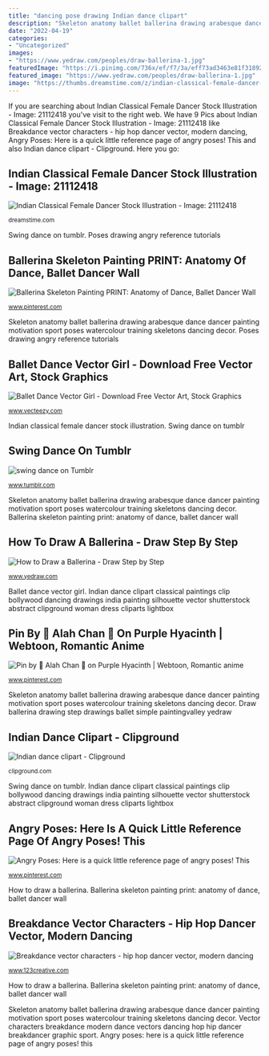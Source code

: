 ```yaml
---
title: "dancing pose drawing Indian dance clipart"
description: "Skeleton anatomy ballet ballerina drawing arabesque dance dancer painting motivation sport poses watercolour training skeletons dancing decor"
date: "2022-04-19"
categories:
- "Uncategorized"
images:
- "https://www.yedraw.com/peoples/draw-ballerina-1.jpg"
featuredImage: "https://i.pinimg.com/736x/ef/f7/3a/eff73ad3463e81f31892420c3e842e43.jpg?b=t"
featured_image: "https://www.yedraw.com/peoples/draw-ballerina-1.jpg"
image: "https://thumbs.dreamstime.com/z/indian-classical-female-dancer-21112418.jpg"
---
```


If you are searching about Indian Classical Female Dancer Stock Illustration - Image: 21112418 you've visit to the right web. We have 9 Pics about Indian Classical Female Dancer Stock Illustration - Image: 21112418 like Breakdance vector characters - hip hop dancer vector, modern dancing, Angry Poses: Here is a quick little reference page of angry poses! This and also Indian dance clipart - Clipground. Here you go:

## Indian Classical Female Dancer Stock Illustration - Image: 21112418

![Indian Classical Female Dancer Stock Illustration - Image: 21112418](https://thumbs.dreamstime.com/z/indian-classical-female-dancer-21112418.jpg "Dance swing")

<small>dreamstime.com</small>

Swing dance on tumblr. Poses drawing angry reference tutorials

## Ballerina Skeleton Painting PRINT: Anatomy Of Dance, Ballet Dancer Wall

![Ballerina Skeleton Painting PRINT: Anatomy of Dance, Ballet Dancer Wall](https://i.pinimg.com/736x/e0/74/b9/e074b9afa0d560826e158799d2297cbf--skeleton-anatomy-skeleton-art.jpg "Indian classical female dancer stock illustration")

<small>www.pinterest.com</small>

Skeleton anatomy ballet ballerina drawing arabesque dance dancer painting motivation sport poses watercolour training skeletons dancing decor. Poses drawing angry reference tutorials

## Ballet Dance Vector Girl - Download Free Vector Art, Stock Graphics

![Ballet Dance Vector Girl - Download Free Vector Art, Stock Graphics](https://static.vecteezy.com/system/resources/previews/000/081/946/original/ballet-dance-vector-girl.jpg "Ballerina skeleton painting print: anatomy of dance, ballet dancer wall")

<small>www.vecteezy.com</small>

Indian classical female dancer stock illustration. Swing dance on tumblr

## Swing Dance On Tumblr

![swing dance on Tumblr](https://68.media.tumblr.com/tumblr_m9qkzvwJCz1rz1aygo1_500.png "Draw ballerina drawing step drawings ballet simple paintingvalley yedraw")

<small>www.tumblr.com</small>

Skeleton anatomy ballet ballerina drawing arabesque dance dancer painting motivation sport poses watercolour training skeletons dancing decor. Ballerina skeleton painting print: anatomy of dance, ballet dancer wall

## How To Draw A Ballerina - Draw Step By Step

![How to Draw a Ballerina - Draw Step by Step](https://www.yedraw.com/peoples/draw-ballerina-1.jpg "How to draw a ballerina")

<small>www.yedraw.com</small>

Ballet dance vector girl. Indian dance clipart classical paintings clip bollywood dancing drawings india painting silhouette vector shutterstock abstract clipground woman dress cliparts lightbox

## Pin By 🐇 Alah Chan 🐇 On Purple Hyacinth | Webtoon, Romantic Anime

![Pin by 🐇 Alah Chan 🐇 on Purple Hyacinth | Webtoon, Romantic anime](https://i.pinimg.com/736x/36/3e/ab/363eabce916aaf5b6bbce4cb0fcf61f1.jpg "Skeleton anatomy ballet ballerina drawing arabesque dance dancer painting motivation sport poses watercolour training skeletons dancing decor")

<small>www.pinterest.com</small>

Skeleton anatomy ballet ballerina drawing arabesque dance dancer painting motivation sport poses watercolour training skeletons dancing decor. Draw ballerina drawing step drawings ballet simple paintingvalley yedraw

## Indian Dance Clipart - Clipground

![Indian dance clipart - Clipground](http://clipground.com/images/indian-dance-clipart-20.jpg "Indian dance clipart classical paintings clip bollywood dancing drawings india painting silhouette vector shutterstock abstract clipground woman dress cliparts lightbox")

<small>clipground.com</small>

Swing dance on tumblr. Indian dance clipart classical paintings clip bollywood dancing drawings india painting silhouette vector shutterstock abstract clipground woman dress cliparts lightbox

## Angry Poses: Here Is A Quick Little Reference Page Of Angry Poses! This

![Angry Poses: Here is a quick little reference page of angry poses! This](https://i.pinimg.com/736x/ef/f7/3a/eff73ad3463e81f31892420c3e842e43.jpg?b=t "How to draw a ballerina")

<small>www.pinterest.com</small>

How to draw a ballerina. Ballerina skeleton painting print: anatomy of dance, ballet dancer wall

## Breakdance Vector Characters - Hip Hop Dancer Vector, Modern Dancing

![Breakdance vector characters - hip hop dancer vector, modern dancing](https://www.123creative.com/5819-thickbox/breakdance-vector-characters-modern-dance-vectors.jpg "Ballerina skeleton painting print: anatomy of dance, ballet dancer wall")

<small>www.123creative.com</small>

How to draw a ballerina. Ballerina skeleton painting print: anatomy of dance, ballet dancer wall

Skeleton anatomy ballet ballerina drawing arabesque dance dancer painting motivation sport poses watercolour training skeletons dancing decor. Vector characters breakdance modern dance vectors dancing hop hip dancer breakdancer graphic sport. Angry poses: here is a quick little reference page of angry poses! this
